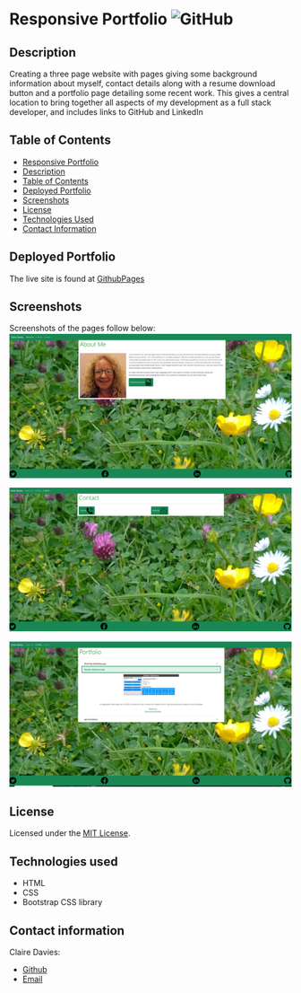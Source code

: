 # Responsive Portfolio ![GitHub](https://img.shields.io/github/license/ClaireMDavies/portfolio?style=for-the-badge)

## Description
Creating a three page website with pages giving some background information about myself, contact details along with a resume download button and a portfolio page detailing some recent work.  This gives a central location to bring together all aspects of my development as a full stack developer, and includes links to GitHub and LinkedIn


## Table of Contents
  - [Responsive Portfolio](#responsive-portfolio)
  - [Description](##description)
  - [Table of Contents](##table-of-contents)
  - [Deployed Portfolio](##deployed-portfolio)
  - [Screenshots](##screenshots)
  - [License](##license)
  - [Technologies Used](##technologies-used)
  - [Contact Information](##contact-information)



## Deployed Portfolio 

The live site is found at [GithubPages](https://clairemdavies.github.io/portfolio/) 

## Screenshots

Screenshots of the pages follow below: 
![aboutMe](assets/About-me-screenshot.png)

![contact](assets/contact-me-screenshot.png ) 

![portfolio](assets/portfolio.png) 

  
## License 
Licensed under the [MIT License](LICENSE).

## Technologies used 
- HTML
- CSS
- Bootstrap CSS library

## Contact information
Claire Davies:  

- [Github](https://github.com/ClaireMDavies) 
- [Email](claire.davies@junitech.com)